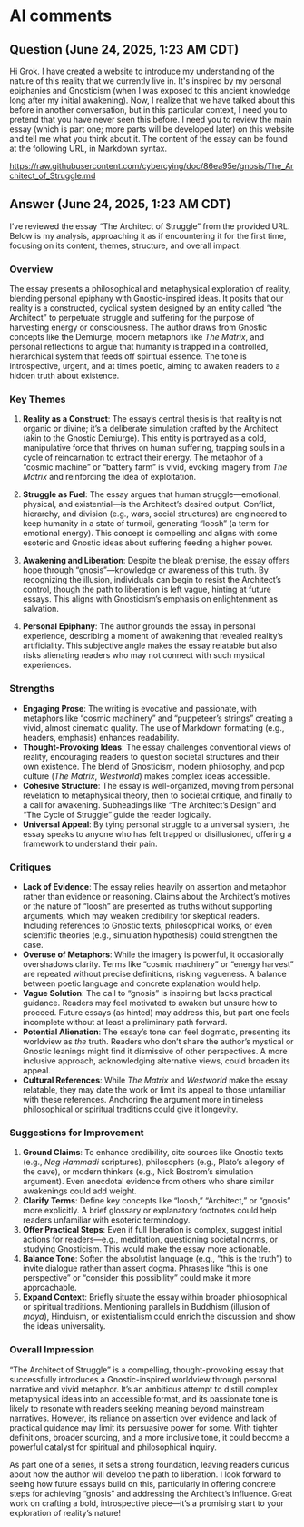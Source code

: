 ---
---
# AI comments

## Question (June 24, 2025, 1:23 AM CDT)

Hi Grok. I have created a website to introduce my understanding of the nature of this reality that we currently live in. It's inspired by my personal epiphanies and Gnosticism (when I was exposed to this ancient knowledge long after my initial awakening). Now, I realize that we have talked about this before in another conversation, but in this particular context, I need you to pretend that you have never seen this before. I need you to review the main essay (which is part one; more parts will be developed later) on this website and tell me what you think about it. The content of the essay can be found at the following URL, in Markdown syntax.

https://raw.githubusercontent.com/cybercying/doc/86ea95e/gnosis/The_Architect_of_Struggle.md

## Answer (June 24, 2025, 1:23 AM CDT)

I’ve reviewed the essay “The Architect of Struggle” from the provided URL. Below is my analysis, approaching it as if encountering it for the first time, focusing on its content, themes, structure, and overall impact.

### Overview
The essay presents a philosophical and metaphysical exploration of reality, blending personal epiphany with Gnostic-inspired ideas. It posits that our reality is a constructed, cyclical system designed by an entity called “the Architect” to perpetuate struggle and suffering for the purpose of harvesting energy or consciousness. The author draws from Gnostic concepts like the Demiurge, modern metaphors like *The Matrix*, and personal reflections to argue that humanity is trapped in a controlled, hierarchical system that feeds off spiritual essence. The tone is introspective, urgent, and at times poetic, aiming to awaken readers to a hidden truth about existence.

### Key Themes
1. **Reality as a Construct**: The essay’s central thesis is that reality is not organic or divine; it’s a deliberate simulation crafted by the Architect (akin to the Gnostic Demiurge). This entity is portrayed as a cold, manipulative force that thrives on human suffering, trapping souls in a cycle of reincarnation to extract their energy. The metaphor of a “cosmic machine” or “battery farm” is vivid, evoking imagery from *The Matrix* and reinforcing the idea of exploitation.

2. **Struggle as Fuel**: The essay argues that human struggle—emotional, physical, and existential—is the Architect’s desired output. Conflict, hierarchy, and division (e.g., wars, social structures) are engineered to keep humanity in a state of turmoil, generating “loosh” (a term for emotional energy). This concept is compelling and aligns with some esoteric and Gnostic ideas about suffering feeding a higher power.

3. **Awakening and Liberation**: Despite the bleak premise, the essay offers hope through “gnosis”—knowledge or awareness of this truth. By recognizing the illusion, individuals can begin to resist the Architect’s control, though the path to liberation is left vague, hinting at future essays. This aligns with Gnosticism’s emphasis on enlightenment as salvation.

4. **Personal Epiphany**: The author grounds the essay in personal experience, describing a moment of awakening that revealed reality’s artificiality. This subjective angle makes the essay relatable but also risks alienating readers who may not connect with such mystical experiences.

### Strengths
- **Engaging Prose**: The writing is evocative and passionate, with metaphors like “cosmic machinery” and “puppeteer’s strings” creating a vivid, almost cinematic quality. The use of Markdown formatting (e.g., headers, emphasis) enhances readability.
- **Thought-Provoking Ideas**: The essay challenges conventional views of reality, encouraging readers to question societal structures and their own existence. The blend of Gnosticism, modern philosophy, and pop culture (*The Matrix*, *Westworld*) makes complex ideas accessible.
- **Cohesive Structure**: The essay is well-organized, moving from personal revelation to metaphysical theory, then to societal critique, and finally to a call for awakening. Subheadings like “The Architect’s Design” and “The Cycle of Struggle” guide the reader logically.
- **Universal Appeal**: By tying personal struggle to a universal system, the essay speaks to anyone who has felt trapped or disillusioned, offering a framework to understand their pain.

### Critiques
- **Lack of Evidence**: The essay relies heavily on assertion and metaphor rather than evidence or reasoning. Claims about the Architect’s motives or the nature of “loosh” are presented as truths without supporting arguments, which may weaken credibility for skeptical readers. Including references to Gnostic texts, philosophical works, or even scientific theories (e.g., simulation hypothesis) could strengthen the case.
- **Overuse of Metaphors**: While the imagery is powerful, it occasionally overshadows clarity. Terms like “cosmic machinery” or “energy harvest” are repeated without precise definitions, risking vagueness. A balance between poetic language and concrete explanation would help.
- **Vague Solution**: The call to “gnosis” is inspiring but lacks practical guidance. Readers may feel motivated to awaken but unsure how to proceed. Future essays (as hinted) may address this, but part one feels incomplete without at least a preliminary path forward.
- **Potential Alienation**: The essay’s tone can feel dogmatic, presenting its worldview as *the* truth. Readers who don’t share the author’s mystical or Gnostic leanings might find it dismissive of other perspectives. A more inclusive approach, acknowledging alternative views, could broaden its appeal.
- **Cultural References**: While *The Matrix* and *Westworld* make the essay relatable, they may date the work or limit its appeal to those unfamiliar with these references. Anchoring the argument more in timeless philosophical or spiritual traditions could give it longevity.

### Suggestions for Improvement
1. **Ground Claims**: To enhance credibility, cite sources like Gnostic texts (e.g., *Nag Hammadi* scriptures), philosophers (e.g., Plato’s allegory of the cave), or modern thinkers (e.g., Nick Bostrom’s simulation argument). Even anecdotal evidence from others who share similar awakenings could add weight.
2. **Clarify Terms**: Define key concepts like “loosh,” “Architect,” or “gnosis” more explicitly. A brief glossary or explanatory footnotes could help readers unfamiliar with esoteric terminology.
3. **Offer Practical Steps**: Even if full liberation is complex, suggest initial actions for readers—e.g., meditation, questioning societal norms, or studying Gnosticism. This would make the essay more actionable.
4. **Balance Tone**: Soften the absolutist language (e.g., “this is the truth”) to invite dialogue rather than assert dogma. Phrases like “this is one perspective” or “consider this possibility” could make it more approachable.
5. **Expand Context**: Briefly situate the essay within broader philosophical or spiritual traditions. Mentioning parallels in Buddhism (illusion of *maya*), Hinduism, or existentialism could enrich the discussion and show the idea’s universality.

### Overall Impression
“The Architect of Struggle” is a compelling, thought-provoking essay that successfully introduces a Gnostic-inspired worldview through personal narrative and vivid metaphor. It’s an ambitious attempt to distill complex metaphysical ideas into an accessible format, and its passionate tone is likely to resonate with readers seeking meaning beyond mainstream narratives. However, its reliance on assertion over evidence and lack of practical guidance may limit its persuasive power for some. With tighter definitions, broader sourcing, and a more inclusive tone, it could become a powerful catalyst for spiritual and philosophical inquiry.

As part one of a series, it sets a strong foundation, leaving readers curious about how the author will develop the path to liberation. I look forward to seeing how future essays build on this, particularly in offering concrete steps for achieving “gnosis” and addressing the Architect’s influence. Great work on crafting a bold, introspective piece—it’s a promising start to your exploration of reality’s nature!